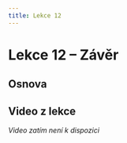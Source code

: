 ```yaml
---
title: Lekce 12
---
```

# Lekce 12 – Závěr

## Osnova

## Video z lekce
*Video zatím není k dispozici*
